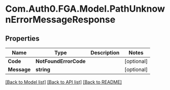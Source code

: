 # Com.Auth0.FGA.Model.PathUnknownErrorMessageResponse

## Properties

Name | Type | Description | Notes
------------ | ------------- | ------------- | -------------
**Code** | **NotFoundErrorCode** |  | [optional] 
**Message** | **string** |  | [optional] 

[[Back to Model list]](../README.md#models) [[Back to API list]](../README.md#api-endpoints) [[Back to README]](../README.md)

